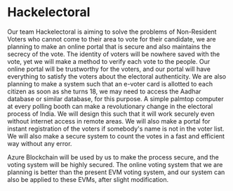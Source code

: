 # Hackelectoral
Our team Hackelectoral is aiming to solve the problems of Non-Resident Voters who cannot come to their area to vote for their candidate, we are planning to make an online portal that is secure and also maintains the secrecy of the vote.
The identity of voters will be nowhere saved with the vote, yet we will make a method to verify each vote to the people.
Our online portal will be trustworthy for the voters, and our portal will have everything to satisfy the voters about the electoral authenticity.
We are also planning to make a system such that an e-voter card is allotted to each citizen as soon as she turns 18, we may need to access the Aadhar database or similar database, for this purpose. A simple palmtop computer at every polling booth can make a revolutionary change in the electoral process of India. We will design this such that it will work securely even without internet access in remote areas.
We will also make a portal for instant registration of the voters if somebody's name is not in the voter list.
We will also make a secure system to count the votes in a fast and efficient way without any error.

Azure Blockchain will be used by us to make the process secure, and the voting system will be highly secured. The online voting system that we are planning is better than the present EVM voting system, and our system can also be applied to these EVMs, after slight modification.
